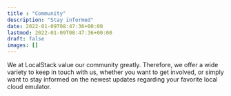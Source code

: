```yaml
---
title : "Community"
description: "Stay informed"
date: 2022-01-09T08:47:36+00:00
lastmod: 2022-01-09T08:47:36+00:00
draft: false
images: []
---
```


We at LocalStack value our community greatly. Therefore, we offer a wide variety to keep in touch with us, whether you want to get involved, or simply want to stay informed on the newest updates regarding your favorite local cloud emulator.